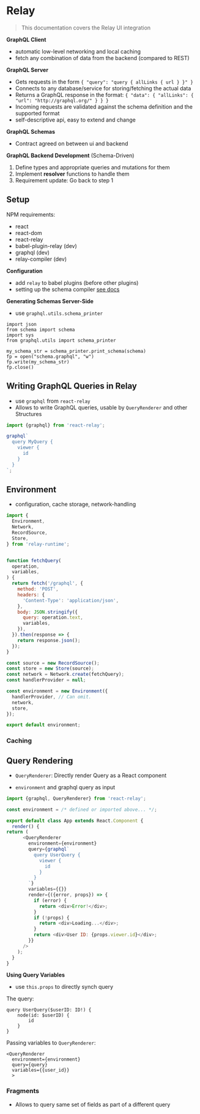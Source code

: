 # Relay

> This documentation covers the Relay UI integration





**GraphQL Client**

- automatic low-level networking and local caching
- fetch any combination of data from the backend (compared to REST)





**GraphQL Server**

- Gets requests in the form `{ "query": "query { allLinks { url } }" }`
- Connects to any database/service for storing/fetching the actual data
- Returns a GraphQL response in the format: `{ "data": { "allLinks": { "url": "http://graphql.org/" } } }`
- Incoming requests are validated against the schema definition and the supported format
- self-descriptive api, easy to extend and change



**GraphQL Schemas**

-  Contract agreed on between ui and backend



**GraphQL Backend Development** (Schema-Driven)

1. Define types and appropriate queries and mutations for them
2. Implement **resolver** functions to handle them
3. Requirement update: Go back to step 1







## Setup

NPM requirements:

- react
- react-dom
- react-relay
- babel-plugin-relay (dev)
- graphql (dev)
- relay-compiler (dev)

**Configuration**

- add `relay` to babel plugins (before other plugins)
- setting up the schema compiler [see docs](https://facebook.github.io/relay/docs/en/installation-and-setup.html)



**Generating Schemas Server-Side**

- use `graphql.utils.schema_printer`

```
import json
from schema import schema
import sys
from graphql.utils import schema_printer

my_schema_str = schema_printer.print_schema(schema)
fp = open("schema.graphql", "w")
fp.write(my_schema_str)
fp.close()
```



## Writing GraphQL Queries in Relay

- use `graphql` from `react-relay`
- Allows to write GraphQL queries, usable by `QueryRenderer` and other Structures

```javascript
import {graphql} from 'react-relay';

graphql`
  query MyQuery {
    viewer {
      id
    }
  }
`;
```







## Environment

- configuration, cache storage, network-handling



```javascript
import {
  Environment,
  Network,
  RecordSource,
  Store,
} from 'relay-runtime';


function fetchQuery(
  operation,
  variables,
) {
  return fetch('/graphql', {
    method: 'POST',
    headers: {
      'Content-Type': 'application/json',
    },
    body: JSON.stringify({
      query: operation.text,
      variables,
    }),
  }).then(response => {
    return response.json();
  });
}

const source = new RecordSource();
const store = new Store(source);
const network = Network.create(fetchQuery);
const handlerProvider = null;

const environment = new Environment({
  handlerProvider, // Can omit.
  network,
  store,
});

export default environment;
```



### Caching







## Query Rendering

- `QueryRenderer`:  Directly render Query as a React component

- `environment` and graphql query as input



```javascript
import {graphql, QueryRenderer} from 'react-relay';

const environment = /* defined or imported above... */;

export default class App extends React.Component {
  render() {
return (
      <QueryRenderer
        environment={environment}
        query={graphql`
          query UserQuery {
            viewer {
              id
            }  
          }
        `}
        variables={{}}
        render={({error, props}) => {
          if (error) {
            return <div>Error!</div>;
          }
          if (!props) {
            return <div>Loading...</div>;
          }
          return <div>User ID: {props.viewer.id}</div>;
        }}
      />
    );
  }
}

```



**Using Query Variables**

- use `this.props` to directly synch query

The query:

```
query UserQuery($userID: ID!) {
    node(id: $userID) {
        id
    }  
}
```

Passing variables to `QueryRenderer`:

```
<QueryRenderer
  environment={environment}
  query={query}
  variables={{user_id}}
  >
```

### Fragments

- Allows to query same set of fields as part of a different query





